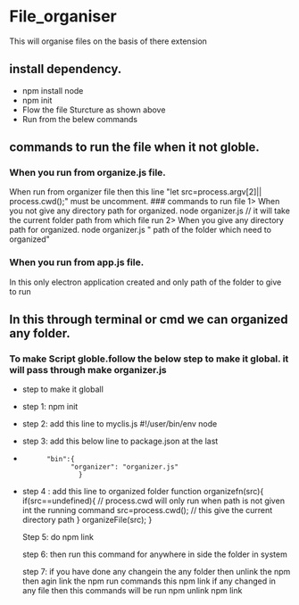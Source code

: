 # File_organiser
This will organise files on the basis of there extension


## install dependency.
* npm install node
* npm init
* Flow the file Sturcture as shown above 
* Run from the belew commands 


## commands to run the file when it not globle.

  ### When you run from organize.js file.
  
 When run from organizer file then this line "let src=process.argv[2]|| process.cwd();" must be uncomment.
    ### commands to run file 
      1> When you not give any directory path for organized.
            node organizer.js             // it will take the current folder path from which file run
      2> When you give any directory path for organized.
             node organizer.js " path of the folder which need to organized"
             
  ### When you run from app.js file.

  In this only electron application created and only path of the folder to give to run



## In this through terminal or cmd we can organized any folder.

### To make Script globle.follow the below step to make it global. it will pass through make organizer.js

 * step to make it globall
 * step 1: npm init
 * step 2: add this line to myclis.js   #!/user/bin/env node
 * step 3: add this below line to package.json  at the last 
 *           "bin":{
                   "organizer": "organizer.js"
                     }
 * step 4 : add this line to organized folder
         function organizefn(src){              
            if(src==undefined){             // process.cwd will only run when path is not given  int the running command
                src=process.cwd();          // this give the current directory path 
            }
            organizeFile(src);
            }  
            
    Step 5: do npm link

    step 6: then run this command for anywhere in side the folder in system

    step 7: if you have done any changein the any folder then unlink the npm then agin link the npm 
            run commands this 
            npm link
             if any changed in any file then this commands will be run
             npm unlink 
             npm link

 
